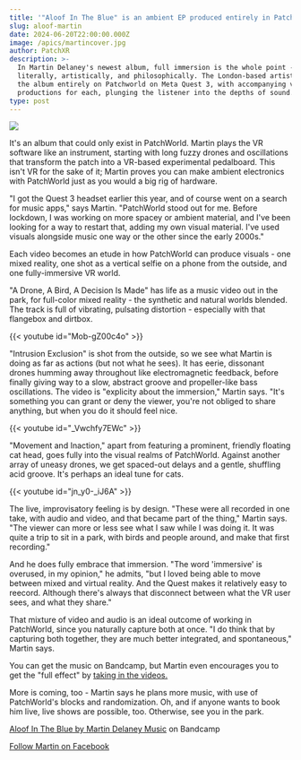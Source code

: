 ```yaml
---
title: '"Aloof In The Blue" is an ambient EP produced entirely in PatchWorld'
slug: aloof-martin
date: 2024-06-20T22:00:00.000Z
image: /apics/martincover.jpg
author: PatchXR
description: >-
  In Martin Delaney's newest album, full immersion is the whole point -
  literally, artistically, and philosophically. The London-based artist produced
  the album entirely on Patchworld on Meta Quest 3, with accompanying video
  productions for each, plunging the listener into the depths of sound.
type: post
---
```


![](/apics/martincover.jpg)

It's an album that could only exist in PatchWorld. Martin plays the VR software like an instrument, starting with long fuzzy drones and oscillations that transform the patch into a VR-based experimental pedalboard. This isn't VR for the sake of it; Martin proves you can make ambient electronics with PatchWorld just as you would a big rig of hardware.

"I got the Quest 3 headset earlier this year, and of course went on a search for music apps," says Martin. "PatchWorld stood out for me. Before lockdown, I was working on more spacey or ambient material, and I've been looking for a way to restart that, adding my own visual material. I've used visuals alongside music one way or the other since the early 2000s."

Each video becomes an etude in how PatchWorld can produce visuals - one mixed reality, one shot as a vertical selfie on a phone from the outside, and one fully-immersive VR world.

"A Drone, A Bird, A Decision Is Made" has life as a music video out in the park, for full-color mixed reality - the synthetic and natural worlds blended. The track is full of vibrating, pulsating distortion - especially with that flangebox and dirtbox.

{{< youtube id="Mob-gZ00c4o" >}}

"Intrusion Exclusion" is shot from the outside, so we see what Martin is doing as far as actions (but not what he sees). It has eerie, dissonant drones humming away throughout like electromagnetic feedback, before finally giving way to a slow, abstract groove and propeller-like bass oscillations. The video is "explicity about the immersion," Martin says. "It's something you can grant or deny the viewer, you're not obliged to share anything, but when you do it should feel nice.

{{< youtube id="_Vwchfy7EWc" >}}

"Movement and Inaction," apart from featuring a prominent, friendly floating cat head, goes fully into the visual realms of PatchWorld. Against another array of uneasy drones, we get spaced-out delays and a gentle, shuffling acid groove. It's perhaps an ideal tune for cats.

{{< youtube id="jn_y0-_iJ6A" >}}

The live, improvisatory feeling is by design. "These were all recorded in one take, with audio and video, and that became part of the thing," Martin says. "The viewer can more or less see what I saw while I was doing it. It was quite a trip to sit in a park, with birds and people around, and make that first recording."

And he does fully embrace that immersion. "The word 'immersive' is overused, in my opinion," he admits, "but I loved being able to move between mixed and virtual reality. And the Quest makes it relatively easy to reecord. Although there's always that disconnect between what the VR user sees, and what they share."

That mixture of video and audio is an ideal outcome of working in PatchWorld, since you naturally capture both at once. "I do think that by capturing both together, they are much better integrated, and spontaneous," Martin says.

You can get the music on Bandcamp, but Martin even encourages you to get the "full effect" by [taking in the videos.](https://www.youtube.com/@VRMusicPlanet)

More is coming, too - Martin says he plans more music, with use of PatchWorld's blocks and randomization. Oh, and if anyone wants to book him live, live shows are possible, too. Otherwise, see you in the park.

[Aloof In The Blue by Martin Delaney Music](https://martindelaneymusic.bandcamp.com/album/aloof-in-the-blue) on Bandcamp

[Follow Martin on Facebook](https://www.facebook.com/martindelaneymusic)
